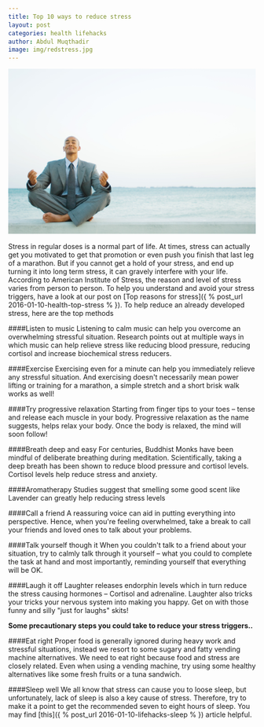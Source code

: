 ```yaml
---
title: Top 10 ways to reduce stress
layout: post
categories: health lifehacks
author: Abdul Muqthadir
image: img/redstress.jpg
---
```


![No Stress](/img/redstress2.jpg)
 
Stress in regular doses is a normal part of life. At times, stress can actually get you motivated to get that promotion or even push you finish that last leg of a marathon. But if you cannot get a hold of your stress, and end up turning it into long term stress, it can gravely interfere with your life.   
According to American Institute of Stress, the reason and level of stress varies from person to person. To help you understand and avoid your stress triggers, have a look at our post on [Top reasons for stress]({ % post_url 2016-01-10-health-top-stress % }). 
To help reduce an already developed stress, here are the top methods 

####Listen to music 
Listening to calm music can help you overcome an overwhelming stressful situation. Research points out at multiple ways in which music can help relieve stress like reducing blood pressure, reducing cortisol and increase biochemical stress reducers. 

####Exercise 
Exercising even for a minute can help you immediately relieve any stressful situation. And exercising doesn't necessarily mean power lifting or training for a marathon, a simple stretch and a short brisk walk works as well! 

####Try progressive relaxation 
Starting from finger tips to your toes – tense and release each muscle in your body. Progressive relaxation as the name suggests, helps relax your body. Once the body is relaxed, the mind will soon follow! 

####Breath deep and easy 
For centuries, Buddhist Monks have been mindful of deliberate breathing during meditation. Scientifically, taking a deep breath has been shown to reduce blood pressure and cortisol levels. Cortisol levels help reduce stress and anxiety. 

####Aromatherapy 
Studies suggest that smelling some good scent like Lavender can greatly help reducing stress levels 

####Call a friend 
A reassuring voice can aid in putting everything into perspective. Hence, when you're feeling overwhelmed, take a break to call your friends and loved ones to talk about your problems. 

####Talk yourself though it 
When you couldn't talk to a friend about your situation, try to calmly talk through it yourself – what you could to complete the task at hand and most importantly, reminding yourself that everything will be OK. 

####Laugh it off 
Laughter releases endorphin levels which in turn reduce the stress causing hormones – Cortisol and adrenaline. Laughter also tricks your tricks your nervous system into making you happy. Get on with those funny and silly "just for laughs" skits! 

**Some precautionary steps you could take to reduce your stress triggers..**

####Eat right 
Proper food is generally ignored during heavy work and stressful situations, instead we resort to some sugary and fatty vending machine alternatives. We need to eat right because food and stress are closely related. Even when using a vending machine, try using some healthy alternatives like some fresh fruits or a tuna sandwich. 

####Sleep well 
We all know that stress can cause you to loose sleep, but unfortunately, lack of sleep is also a key cause of stress. Therefore, try to make it a point to get the recommended seven to eight hours of sleep. You may find [this]({ % post_url 2016-01-10-lifehacks-sleep % }) article helpful. 
 
 
 
 
 
        